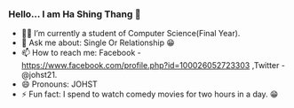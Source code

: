 ### Hello... I am Ha Shing Thang 👋

- 👨‍🎓 I’m currently a student of Computer Science(Final Year).
- 💬 Ask me about: Single Or Relationship 😁
- 📫 How to reach me: Facebook - https://www.facebook.com/profile.php?id=100026052723303 ,Twitter - @johst21.
- 😄 Pronouns: JOHST 
- ⚡ Fun fact: I spend to watch comedy movies for two hours in a day. 😁
<!--- 
- 🌱 I’m currently React, Laravel, NoteJs and Flutter.
👯 I’m looking to collaborate on .
- 🤔 I’m looking for help with
 ... -->
